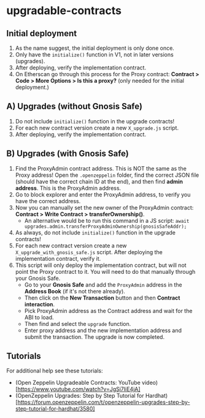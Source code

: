 # upgradable-contracts



## Initial deployment

1. As the name suggest, the initial deployment is only done once.
2. Only have the `initialize()` function in V1, not in later versions (upgrades).
3. After deploying, verify the implementation contract.
4. On Etherscan go through this process for the Proxy contract: **Contract > Code > More Options > Is this a proxy?** (only needed for the initial deployment.)

## A) Upgrades (without Gnosis Safe)

1. Do not include `initialize()` function in the upgrade contracts!
2. For each new contract version create a new `X_upgrade.js` script.
3. After deploying, verify the implementation contract.

## B) Upgrades (with Gnosis Safe)

1. Find the ProxyAdmin contract address. This is NOT the same as the Proxy address! Open the `.openzeppelin` folder, find the correct JSON file (should have the correct chain ID at the end), and then find **admin address**. This is the ProxyAdmin address.
2. Go to block explorer and enter the ProxyAdmin address, to verify you have the correct address.
3. Now you can manually set the new owner of the ProxyAdmin contract: **Contract > Write Contract > transferOwnership()**. 
    - An alternative would be to run this command in a JS script: `await upgrades.admin.transferProxyAdminOwnership(gnosisSafeAddr);`
4. As always, do not include `initialize()` function in the upgrade contracts!
5. For each new contract version create a new `X_upgrade_with_gnosis_safe.js` script. After deploying the implementation contract, verify it.
6. This script will only deploy the implementation contract, but will not point the Proxy contract to it. You will need to do that manually through your Gnosis Safe.
    - Go to your **Gnosis Safe** and add the `ProxyAdmin` address in the **Address Book** (if it's not there already).
    - Then click on the **New Transaction** button and then **Contract interaction**.
    - Pick ProxyAdmin address as the Contract address and wait for the ABI to load.
    - Then find and select the `upgrade` function. 
    - Enter proxy address and the new implementation address and submit the transaction. The upgrade is now completed.

## Tutorials

For additional help see these tutorials:

- (Open Zeppelin Upgradeable Contracts: YouTube video)[https://www.youtube.com/watch?v=JgSj7IiE4jA]
- (OpenZeppelin Upgrades: Step by Step Tutorial for Hardhat)[https://forum.openzeppelin.com/t/openzeppelin-upgrades-step-by-step-tutorial-for-hardhat/3580]